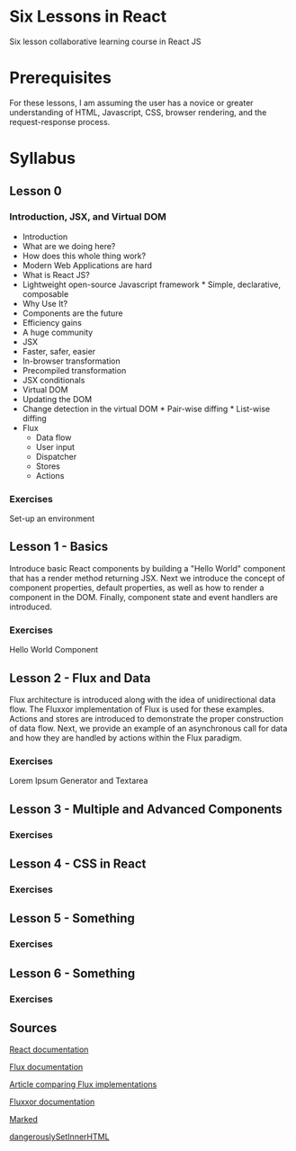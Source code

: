 # Six Lessons in React
Six lesson collaborative learning course in React JS

# Prerequisites
For these lessons, I am assuming the user has a novice or greater understanding of HTML, Javascript, CSS, browser rendering, and the request-response process.

# Syllabus

## Lesson 0
### Introduction, JSX, and Virtual DOM
*  Introduction
  *  What are we doing here?
  *  How does this whole thing work?
  *  Modern Web Applications are hard
*  What is React JS?
  *  Lightweight open-source Javascript framework
    *  Simple, declarative, composable
*  Why Use It?
  * Components are the future
  * Efficiency gains
  * A huge community
*  JSX
  *  Faster, safer, easier
  *  In-browser transformation
  *  Precompiled transformation
  *  JSX conditionals
*  Virtual DOM
  *  Updating the DOM
  *  Change detection in the virtual DOM
    *  Pair-wise diffing
    *  List-wise diffing
* Flux
  * Data flow
  * User input
  * Dispatcher
  * Stores
  * Actions

### Exercises
Set-up an environment

## Lesson 1 - Basics
Introduce basic React components by building a "Hello World" component that has a render method returning JSX. Next we introduce the concept of component properties, default properties, as well as how to render a component in the DOM. Finally, component state and event handlers are introduced.
### Exercises
Hello World Component

## Lesson 2 - Flux and Data
Flux architecture is introduced along with the idea of unidirectional data flow. The Fluxxor implementation of Flux is used for these examples. Actions and stores are introduced to demonstrate the proper construction of data flow. Next, we provide an example of an asynchronous call for data and how they are handled by actions within the Flux paradigm.

### Exercises
Lorem Ipsum Generator and Textarea

## Lesson 3 - Multiple and Advanced Components

### Exercises

## Lesson 4 - CSS in React

### Exercises

## Lesson 5 - Something

### Exercises

## Lesson 6 - Something

### Exercises

## Sources
[React documentation](https://facebook.github.io/react/index.html)

[Flux documentation](https://facebook.github.io/flux/docs/overview.html)

[Article comparing Flux implementations](https://reactjsnews.com/the-state-of-flux/)

[Fluxxor documentation](http://fluxxor.com/)

[Marked](https://github.com/chjj/marked)

[dangerouslySetInnerHTML](https://facebook.github.io/react/tips/dangerously-set-inner-html.html)